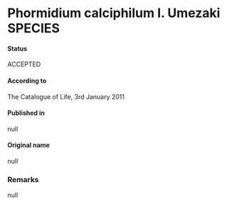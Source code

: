 Phormidium calciphilum I. Umezaki SPECIES
=======

#### Status
ACCEPTED

#### According to
The Catalogue of Life, 3rd January 2011

#### Published in
null

#### Original name
null

### Remarks
null